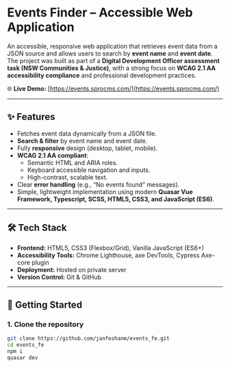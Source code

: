 # Events Finder – Accessible Web Application

An accessible, responsive web application that retrieves event data from a JSON source and allows users to search by **event name** and **event date**.  
The project was built as part of a **Digital Development Officer assessment task (NSW Communities & Justice)**, with a strong focus on **WCAG 2.1 AA accessibility compliance** and professional development practices.

🌐 **Live Demo:** [https://events.sprocms.com/](https://events.sprocms.com/)

---

## ✨ Features

- Fetches event data dynamically from a JSON file.
- **Search & filter** by event name and event date.
- Fully **responsive** design (desktop, tablet, mobile).
- **WCAG 2.1 AA compliant**:
  - Semantic HTML and ARIA roles.
  - Keyboard accessible navigation and inputs.
  - High-contrast, scalable text.
- Clear **error handling** (e.g., “No events found” messages).
- Simple, lightweight implementation using modern **Quasar Vue Framework, Typescript, SCSS, HTML5, CSS3, and JavaScript (ES6)**.

---

## 🛠️ Tech Stack

- **Frontend:** HTML5, CSS3 (Flexbox/Grid), Vanilla JavaScript (ES6+)
- **Accessibility Tools:** Chrome Lighthouse, axe DevTools, Cypress Axe-core plugin
- **Deployment:** Hosted on private server
- **Version Control:** Git & GitHub

---

## 🚀 Getting Started

### 1. Clone the repository

```bash
git clone https://github.com/janfeshanm/events_fe.git
cd events_fe
npm i
quasar dev
```
